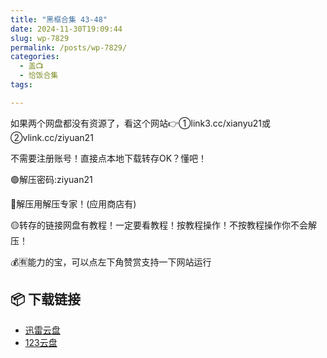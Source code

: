 ```yaml
---
title: "黑框合集 43-48"
date: 2024-11-30T19:09:44
slug: wp-7829
permalink: /posts/wp-7829/
categories:
  - 盖📺
  - 恰饭合集
tags:

---
```


如果两个网盘都没有资源了，看这个网站👉①link3.cc/xianyu21或②vlink.cc/ziyuan21

不需要注册账号！直接点本地下载转存OK？懂吧！

🟢解压密码:ziyuan21

🔵解压用解压专家！(应用商店有)

🟡转存的链接网盘有教程！一定要看教程！按教程操作！不按教程操作你不会解压！

💰🈶能力的宝，可以点左下角赞赏支持一下网站运行

## 📦 下载链接
- [迅雷云盘](https://blziyuan21.com/pay-download/7829?key=97f406d377&down_id=0)
- [123云盘](https://blziyuan21.com/pay-download/7829?key=97f406d377&down_id=1)

